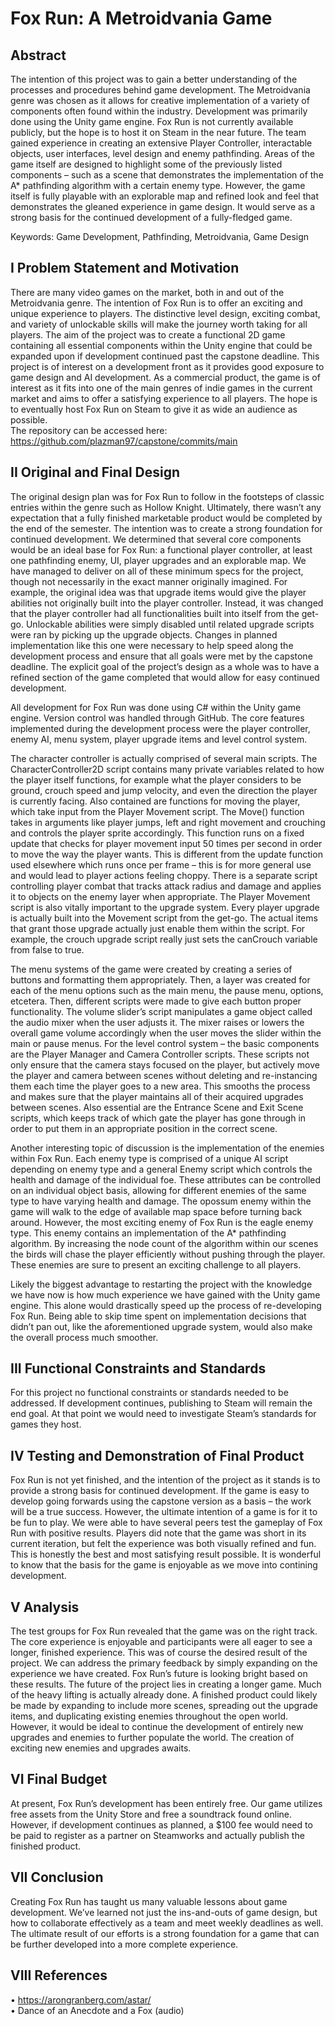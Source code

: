 # Fox Run: A Metroidvania Game

## Abstract
The intention of this project was to gain a better understanding of the processes and procedures behind game development. The Metroidvania genre was chosen as it allows for creative implementation of a variety of components often found within the industry. Development was primarily done using the Unity game engine. Fox Run is not currently available publicly, but the hope is to host it on Steam in the near future. The team gained experience in creating an extensive Player Controller, interactable objects, user interfaces, level design and enemy pathfinding. Areas of the game itself are designed to highlight some of the previously listed components – such as a scene that demonstrates the implementation of the A* pathfinding algorithm with a certain enemy type. However, the game itself is fully playable with an explorable map and refined look and feel that demonstrates the gleaned experience in game design. It would serve as a strong basis for the continued development of a fully-fledged game.

Keywords: Game Development, Pathfinding, Metroidvania, Game Design



## I Problem Statement and Motivation

There are many video games on the market, both in and out of the Metroidvania genre. The intention of Fox Run is to offer an exciting and unique experience to players. The distinctive level design, exciting combat, and variety of unlockable skills will make the journey worth taking for all players. The aim of the project was to create a functional 2D game containing all essential components within the Unity engine that could be expanded upon if development continued past the capstone deadline. This project is of interest on a development front as it provides good exposure to game design and AI development. As a commercial product, the game is of interest as it fits into one of the main genres of indie games in the current market and aims to offer a satisfying experience to all players. The hope is to eventually host Fox Run on Steam to give it as wide an audience as possible.  
The repository can be accessed here: https://github.com/plazman97/capstone/commits/main 

## II Original and Final Design

The original design plan was for Fox Run to follow in the footsteps of classic entries within the genre such as Hollow Knight. Ultimately, there wasn’t any expectation that a fully finished marketable product would be completed by the end of the semester. The intention was to create a strong foundation for continued development. We determined that several core components would be an ideal base for Fox Run: a functional player controller, at least one pathfinding enemy, UI, player upgrades and an explorable map. We have managed to deliver on all of these minimum specs for the project, though not necessarily in the exact manner originally imagined. For example, the original idea was that upgrade items would give the player abilities not originally built into the player controller. Instead, it was changed that the player controller had all functionalities built into itself from the get-go. Unlockable abilities were simply disabled until related upgrade scripts were ran by picking up the upgrade objects. Changes in planned implementation like this one were necessary to help speed along the development process and ensure that all goals were met by the capstone deadline. The explicit goal of the project’s design as a whole was to have a refined section of the game completed that would allow for easy continued development.
	
All development for Fox Run was done using C# within the Unity game engine. Version control was handled through GitHub. The core features implemented during the development process were the player controller, enemy AI, menu system, player upgrade items and level control system. 
	
The character controller is actually comprised of several main scripts. The CharacterController2D script contains many private variables related to how the player itself functions, for example what the player considers to be ground, crouch speed and jump velocity, and even the direction the player is currently facing. Also contained are functions for moving the player, which take input from the Player Movement script. The Move() function takes in arguments like player jumps, left and right movement and crouching and controls the player sprite accordingly. This function runs on a fixed update that checks for player movement input 50 times per second in order to move the way the player wants. This is different from the update function used elsewhere which runs once per frame – this is for more general use and would lead to player actions feeling choppy. There is a separate script controlling player combat that tracks attack radius and damage and applies it to objects on the enemy layer when appropriate. The Player Movement script is also vitally important to the upgrade system. Every player upgrade is actually built into the Movement script from the get-go. The actual items that grant those upgrade actually just enable them within the script. For example, the crouch upgrade script really just sets the canCrouch variable from false to true.
	
The menu systems of the game were created by creating a series of buttons and formatting them appropriately. Then, a layer was created for each of the menu options such as the main menu, the pause menu, options, etcetera. Then, different scripts were made to give each button proper functionality. The volume slider’s script manipulates a game object called the audio mixer when the user adjusts it. The mixer raises or lowers the overall game volume accordingly when the user moves the slider within the main or pause menus. For the level control system – the basic components are the Player Manager and Camera Controller scripts. These scripts not only ensure that the camera stays focused on the player, but actively move the player and camera between scenes without deleting and re-instancing them each time the player goes to a new area. This smooths the process and makes sure that the player maintains all of their acquired upgrades between scenes. Also essential are the Entrance Scene and Exit Scene scripts, which keeps track of which gate the player has gone through in order to put them in an appropriate position in the correct scene. 
	
Another interesting topic of discussion is the implementation of the enemies within Fox Run. Each enemy type is comprised of a unique AI script depending on enemy type and a general Enemy script which controls the health and damage of the individual foe. These attributes can be controlled on an individual object basis, allowing for different enemies of the same type to have varying health and damage. The opossum enemy within the game will walk to the edge of available map space before turning back around. However, the most exciting enemy of Fox Run is the eagle enemy type. This enemy contains an implementation of the A* pathfinding algorithm. By increasing the node count of the algorithm within our scenes the birds will chase the player efficiently without pushing through the player. These enemies are sure to present an exciting challenge to all players.
	
Likely the biggest advantage to restarting the project with the knowledge we have now is how much experience we have gained with the Unity game engine. This alone would drastically speed up the process of re-developing Fox Run. Being able to skip time spent on implementation decisions that didn’t pan out, like the aforementioned upgrade system, would also make the overall process much smoother. 
	
## III Functional Constraints and Standards

For this project no functional constraints or standards needed to be addressed. If development continues, publishing to Steam will remain the end goal. At that point we would need to investigate Steam’s standards for games they host.

## IV Testing and Demonstration of Final Product

Fox Run is not yet finished, and the intention of the project as it stands is to provide a strong basis for continued development. If the game is easy to develop going forwards using the capstone version as a basis – the work will be a true success. However, the ultimate intention of a game is for it to be fun to play. We were able to have several peers test the gameplay of Fox Run with positive results. Players did note that the game was short in its current iteration, but felt the experience was both visually refined and fun. This is honestly the best and most satisfying result possible. It is wonderful to know that the basis for the game is enjoyable as we move into contining development.

## V Analysis

The test groups for Fox Run revealed that the game was on the right track. The core experience is enjoyable and participants were all eager to see a longer, finished experience. This was of course the desired result of the project. We can address the primary feedback by simply expanding on the experience we have created. Fox Run’s future is looking bright based on these results. The future of the project lies in creating a longer game. Much of the heavy lifting is actually already done. A finished product could likely be made by expanding to include more scenes, spreading out the upgrade items, and duplicating existing enemies throughout the open world. However, it would be ideal to continue the development of entirely new upgrades and enemies to further populate the world. The creation of exciting new enemies and upgrades awaits.
	
## VI Final Budget

At present, Fox Run’s development has been entirely free. Our game utilizes free assets from the Unity Store and free a soundtrack found online. However, if development continues as planned, a $100 fee would need to be paid to register as a partner on Steamworks and actually publish the finished product.

## VII Conclusion

Creating Fox Run has taught us many valuable lessons about game development. We’ve learned not just the ins-and-outs of game design, but how to collaborate effectively as a team and meet weekly deadlines as well. The ultimate result of our efforts is a strong foundation for a game that can be further developed into a more complete experience. 

## VIII References
•	https://arongranberg.com/astar/  
•	Dance of an Anecdote and a Fox (audio) 
